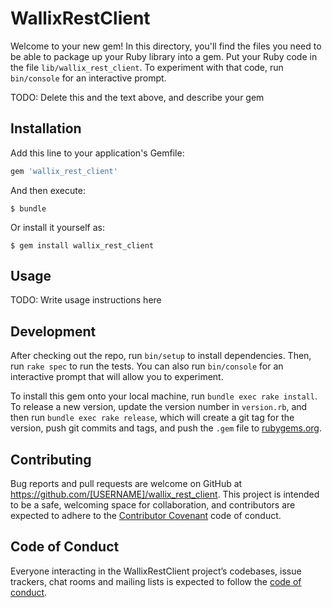 # WallixRestClient

Welcome to your new gem! In this directory, you'll find the files you need to be able to package up your Ruby library into a gem. Put your Ruby code in the file `lib/wallix_rest_client`. To experiment with that code, run `bin/console` for an interactive prompt.

TODO: Delete this and the text above, and describe your gem

## Installation

Add this line to your application's Gemfile:

```ruby
gem 'wallix_rest_client'
```

And then execute:

    $ bundle

Or install it yourself as:

    $ gem install wallix_rest_client

## Usage

TODO: Write usage instructions here

## Development

After checking out the repo, run `bin/setup` to install dependencies. Then, run `rake spec` to run the tests. You can also run `bin/console` for an interactive prompt that will allow you to experiment.

To install this gem onto your local machine, run `bundle exec rake install`. To release a new version, update the version number in `version.rb`, and then run `bundle exec rake release`, which will create a git tag for the version, push git commits and tags, and push the `.gem` file to [rubygems.org](https://rubygems.org).

## Contributing

Bug reports and pull requests are welcome on GitHub at https://github.com/[USERNAME]/wallix_rest_client. This project is intended to be a safe, welcoming space for collaboration, and contributors are expected to adhere to the [Contributor Covenant](http://contributor-covenant.org) code of conduct.

## Code of Conduct

Everyone interacting in the WallixRestClient project’s codebases, issue trackers, chat rooms and mailing lists is expected to follow the [code of conduct](https://github.com/[USERNAME]/wallix_rest_client/blob/master/CODE_OF_CONDUCT.md).
